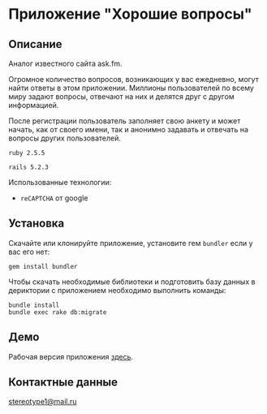 # Приложение "Хорошие вопросы" #

## Описание ##
  Аналог известного сайта ask.fm.
  
  Огромное количество вопросов, возникающих у вас ежедневно, могут найти ответы в этом приложении. Миллионы пользователей по всему миру задают вопросы, отвечают на них и делятся друг с другом информацией.
  
  После регистрации пользователь заполняет свою анкету и может начать, как от своего имени, так и анонимно задавать и отвечать на вопросы других пользователей.
  
  
  `ruby 2.5.5`
  
  `rails 5.2.3`
  
  Использованные технологии:
- `reCAPTCHA` от google

## Установка ##
Скачайте или клонируйте приложение, установите гем `bundler` если у вас его нет:

```
gem install bundler
```

Чтобы скачать необходимые библиотеки и подготовить базу данных в дериктории с приложением необходимо выполнить команды:
```
bundle install
bundle exec rake db:migrate
```
## Демо ##
Рабочая версия приложения [здесь](https://sprask.herokuapp.com/).

## Контактные данные ##
stereotype1@mail.ru

